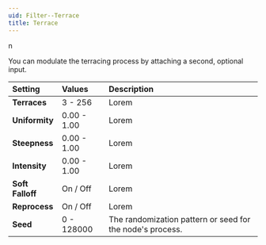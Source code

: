 ```yaml
---
uid: Filter--Terrace
title: Terrace
---
```


n

You can modulate the terracing process by attaching a second, optional input.


| Setting          | Values      | Description                                               |
| :--------------- | :---------- | :-------------------------------------------------------- |
| **Terraces**     | 3 - 256     | Lorem                                                     |
| **Uniformity**   | 0.00 - 1.00 | Lorem                                                     |
| **Steepness**    | 0.00 - 1.00 | Lorem                                                     |
| **Intensity**    | 0.00 - 1.00 | Lorem                                                     |
| **Soft Falloff** | On / Off    | Lorem                                                     |
| **Reprocess**    | On / Off    | Lorem                                                     |
| **Seed**         | 0 - 128000  | The randomization pattern or seed for the node's process. |



